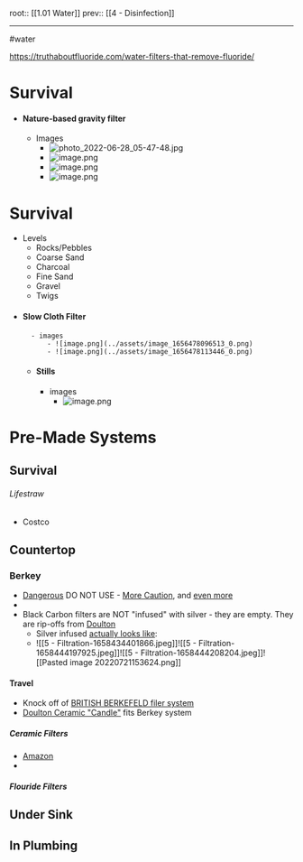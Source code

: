 root:: [[1.01 Water]]
prev:: [[4 - Disinfection]]

---

#water 


https://truthaboutfluoride.com/water-filters-that-remove-fluoride/



# Survival
- #### Nature-based gravity filter
	- Images
		- ![photo_2022-06-28_05-47-48.jpg](photo_2022-06-28_05-47-48_1656477777141_0.jpg)
		- ![image.png](image_1656477830017_0.png)
		- ![image.png](image_1656478395658_0.png)
		- ![image.png](image_1656478448768_0.png)
		
		
# Survival
- Levels
	- Rocks/Pebbles
	- Coarse Sand
	- Charcoal
	- Fine Sand
	- Gravel
	- Twigs
- #### Slow Cloth Filter
		- images
			- ![image.png](../assets/image_1656478096513_0.png)
			- ![image.png](../assets/image_1656478113446_0.png)
	- #### Stills
		- images
			- ![image.png](image_1656478657921_0.png)









# Pre-Made Systems
## Survival

###### Lifestraw
- Costco

## Countertop

### Berkey
- [Dangerous](https://www.amazon.com/review/R1YYGESY4Z7HJ6/ref=cm_cr_srp_d_rdp_perm?ASIN=B001C1NSE6) DO NOT USE - [More Caution](https://truthaboutfluoride.com/berkey-water-filter-scam/), and [even more](https://www.city-data.com/forum/self-sufficiency-preparedness/821450-berkey-water-filters-no-longer-sold-5.html)
- 
- Black Carbon filters are NOT "infused" with silver - they are empty. They are rip-offs from [Doulton](http://doultonusa.com/HTML%20pages/imperial_superS_candle.htm) 
	- Silver infused [actually looks like](http://doultonusa.com/HTML%20pages/imperial_superS_candle.htm):
	- ![[5 - Filtration-1658434401866.jpeg]]![[5 - Filtration-1658444197925.jpeg]]![[5 - Filtration-1658444208204.jpeg]]![[Pasted image 20220721153624.png]]




#### Travel
- Knock off of [BRITISH BERKEFELD filer system](https://purennatural.com/products/british-berkefeld-doulton-gravity-water-filter)
- [Doulton Ceramic "Candle"](https://purennatural.com/products/doulton-super-sterasyl-ceramic-filter-elements) fits Berkey system

##### Ceramic Filters
- [Amazon](https://www.amazon.com/Doulton-W9121200-Gravity-Supersterasyl-Undersink/dp/B07GYZKX57)
- 

##### Flouride Filters


## Under Sink


## In Plumbing

